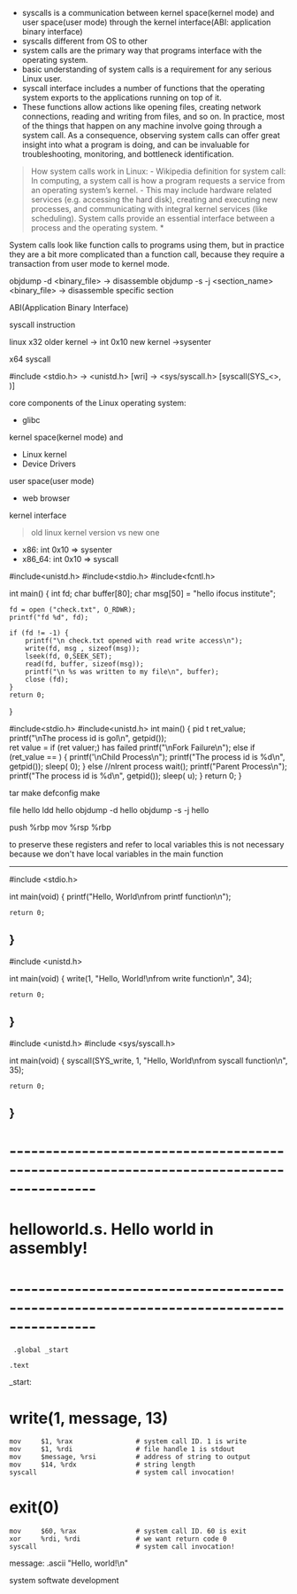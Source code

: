 

- syscalls is a communication between kernel space(kernel mode) and user space(user mode) through the kernel interface(ABI: application binary interface)
- syscalls different from OS to other
- system calls are the primary way that programs interface with the operating system.
- basic understanding of system calls is a requirement for any serious Linux user.
- syscall interface includes a number of functions that the operating system exports to the applications running on top of it.
- These functions allow actions like opening files, creating network connections, reading and writing from files, and so on. In practice, most of the things that happen on any machine involve going through a system call. As a consequence, observing system calls can offer great insight into what a program is doing, and can be invaluable for troubleshooting, monitoring, and bottleneck identification.



> How system calls work in Linux:
    - Wikipedia definition for system call: In computing, a system call is how a program requests a service from an operating system’s kernel.
    - This may include hardware related services (e.g. accessing the hard disk), creating and executing new processes, and communicating with integral kernel services (like scheduling). System calls provide an essential interface between a process and the operating system. *

System calls look like function calls to programs using them, but in practice they are a bit more complicated than a function call, because they require a transaction from user mode to kernel mode.





objdump -d <binary_file> -> disassemble
objdump -s -j <section_name> <binary_file> -> disassemble specific section

ABI(Application Binary Interface)




syscall instruction



linux
x32
older kernel -> int 0x10
new kernel ->sysenter

x64
syscall




#include <stdio.h> -> <unistd.h> [wri] -> <sys/syscall.h> [syscall(SYS_<>, <Params>)]


core components of the Linux operating system:
- glibc



kernel space(kernel mode) and
- Linux kernel
- Device Drivers

user space(user mode)
- web browser


kernel interface

> old linux kernel version vs new one
- x86: int 0x10 => sysenter
- x86_64: int 0x10 => syscall







#include<unistd.h>
#include<stdio.h>
#include<fcntl.h>

int main() {
    int fd;
    char buffer[80];
    char msg[50] = "hello ifocus institute";

    fd = open ("check.txt", O_RDWR);
    printf("fd %d", fd);

    if (fd != -1) {
        printf("\n check.txt opened with read write access\n");
        write(fd, msg , sizeof(msg));
        lseek(fd, 0,SEEK_SET);
        read(fd, buffer, sizeof(msg));
        printf("\n %s was written to my file\n", buffer);
        close (fd);
    }
    return 0;
 } 





#include<stdio.h>
#include<unistd.h> 
int main() {
    pid t ret_value;
    printf("\nThe process id is gol\n", getpid());   
    ret value = if (ret valuer;) has failed 
    printf("\nFork Failure\n"); 
else if (ret_value == ) 
{ 
printf('\nChild Process\n");
printf("The process id is %d\n", getpid());
sleep( 0); 
} else 
//nlrent process wait(); printf("Parent Process\n"); printf("The process id is %d\n", getpid()); sleep( u); 
} 
return 0;
}










tar
make defconfig
make





file hello
ldd hello
objdump -d hello
objdump -s -j hello


push        %rbp
mov         %rsp %rbp

to preserve these registers and refer to local variables this is not necessary because we don't have local variables in the main function

























--------------------------------------------------------------------------------------------------------------------------------------------------------
#include <stdio.h>

int main(void)
{
    printf("Hello, World\nfrom printf function\n");

    return 0;
}
--------------------------------------------------------------------------------------------------------------------------------------------------------
#include <unistd.h>

int main(void)
{
    write(1, "Hello, World!\nfrom write function\n", 34);

    return 0;
}
--------------------------------------------------------------------------------------------------------------------------------------------------------
#include <unistd.h>
#include <sys/syscall.h>

int main(void)
{
    syscall(SYS_write, 1, "Hello, World\nfrom syscall function\n", 35);

    return 0;
}
--------------------------------------------------------------------------------------------------------------------------------------------------------

# ----------------------------------------------------------------------------------------
# helloworld.s. Hello world in assembly!
# ----------------------------------------------------------------------------------------

     .global _start

    .text
_start:
# write(1, message, 13)
    mov     $1, %rax                # system call ID. 1 is write
    mov     $1, %rdi                # file handle 1 is stdout
    mov     $message, %rsi          # address of string to output
    mov     $14, %rdx               # string length
    syscall                         # system call invocation!

# exit(0)
    mov     $60, %rax               # system call ID. 60 is exit
    xor     %rdi, %rdi              # we want return code 0
    syscall                         # system call invocation!
message:
    .ascii  "Hello, world!\n"


















system softwate development